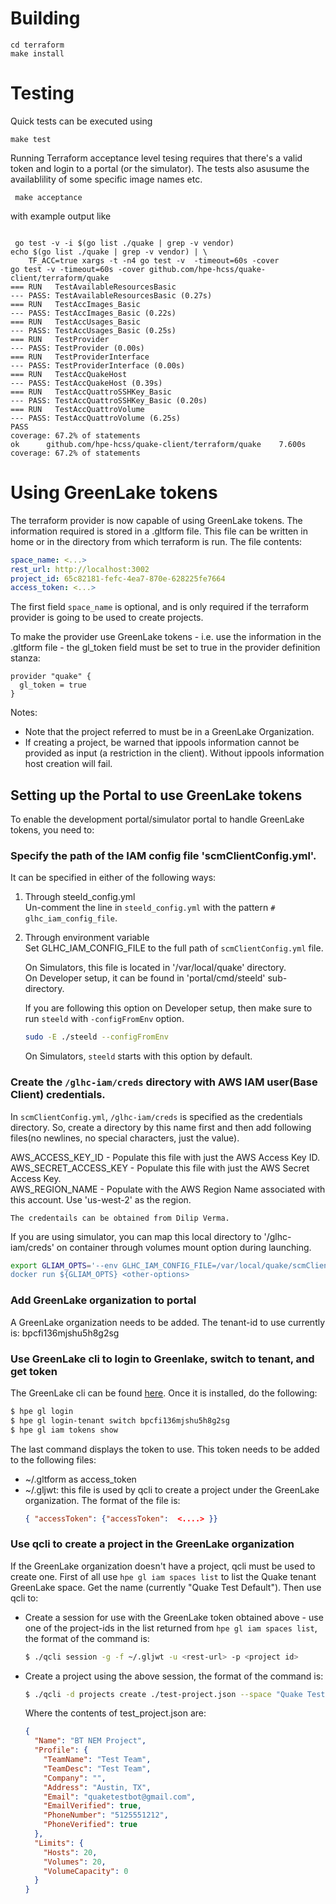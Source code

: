 # Building

```
cd terraform
make install
```

# Testing
 Quick tests can be executed using

 ```
 make test
 ```

 Running Terraform acceptance level tesing requires that there's a valid token and login to a portal (or the simulator). The tests also asusume the availablility of some specific image names etc.

```
 make acceptance
```

 with example output like

```

 go test -v -i $(go list ./quake | grep -v vendor) 
echo $(go list ./quake | grep -v vendor) | \
	TF_ACC=true xargs -t -n4 go test -v  -timeout=60s -cover
go test -v -timeout=60s -cover github.com/hpe-hcss/quake-client/terraform/quake 
=== RUN   TestAvailableResourcesBasic
--- PASS: TestAvailableResourcesBasic (0.27s)
=== RUN   TestAccImages_Basic
--- PASS: TestAccImages_Basic (0.22s)
=== RUN   TestAccUsages_Basic
--- PASS: TestAccUsages_Basic (0.25s)
=== RUN   TestProvider
--- PASS: TestProvider (0.00s)
=== RUN   TestProviderInterface
--- PASS: TestProviderInterface (0.00s)
=== RUN   TestAccQuakeHost
--- PASS: TestAccQuakeHost (0.39s)
=== RUN   TestAccQuattroSSHKey_Basic
--- PASS: TestAccQuattroSSHKey_Basic (0.20s)
=== RUN   TestAccQuattroVolume
--- PASS: TestAccQuattroVolume (6.25s)
PASS
coverage: 67.2% of statements
ok  	github.com/hpe-hcss/quake-client/terraform/quake	7.600s	coverage: 67.2% of statements
```

# Using GreenLake tokens

The terraform provider is now capable of using GreenLake tokens.  The information required is stored in a .gltform file.
This file can be written in home or in the directory from which terraform is run.  The file contents:
 
```yaml
space_name: <...>
rest_url: http://localhost:3002
project_id: 65c82181-fefc-4ea7-870e-628225fe7664
access_token: <...>
```

The first field `space_name` is optional, and is only required if the terraform provider is going to be used to create
projects.

To make the provider use GreenLake tokens - i.e. use the information in the .gltform file - the gl_token field must be set
to true in the provider definition stanza:

```hcl
provider "quake" {
  gl_token = true
}
```

Notes:
* Note that the project referred to must be in a GreenLake Organization.
* If creating a project, be warned that ippools information cannot be provided as input (a restriction in the
    client).  Without ippools information host creation will fail.


## Setting up the Portal to use GreenLake tokens  

To enable the development portal/simulator portal to handle GreenLake tokens, you need to:

### Specify the path of the IAM config file 'scmClientConfig.yml'.   

It can be specified in either of the following ways:

1. Through steeld_config.yml     
   Un-comment the line in `steeld_config.yml` with the pattern `# glhc_iam_config_file`.  

2. Through environment variable  
   Set GLHC_IAM_CONFIG_FILE to the full path of `scmClientConfig.yml` file.  
   
   On Simulators, this file is located in '/var/local/quake' directory.  
   On Developer setup, it can be found in 'portal/cmd/steeld' sub-directory.  

   If you are following this option on Developer setup, then make sure to run `steeld` with `-configFromEnv` option.  

   ```bash
   sudo -E ./steeld --configFromEnv
   ```  

   On Simulators, `steeld` starts with this option by default.

### Create the `/glhc-iam/creds` directory with AWS IAM user(Base Client) credentials.  

In `scmClientConfig.yml`, `/glhc-iam/creds` is specified as the credentials directory. So, create a directory by this name first and then add following files(no newlines, no special characters, just the value).  

   AWS_ACCESS_KEY_ID     - Populate this file with just the AWS Access Key ID.  
   AWS_SECRET_ACCESS_KEY - Populate this file with just the AWS Secret Access Key.  
   AWS_REGION_NAME       - Populate with the AWS Region Name associated with this account. Use 'us-west-2' as the region.  

    The credentails can be obtained from Dilip Verma.

  If you are using simulator, you can map this local directory to '/glhc-iam/creds' on container through volumes mount option during launching.  

  ```bash
  export GLIAM_OPTS='--env GLHC_IAM_CONFIG_FILE=/var/local/quake/scmClientConfig.yml -v '/glhc-iam/creds:/glhc-iam/creds'
  docker run ${GLIAM_OPTS} <other-options>  
  ```

### Add GreenLake organization to portal

A GreenLake organization needs to be added.  The tenant-id to use currently is: bpcfi136mjshu5h8g2sg

### Use GreenLake cli to login to Greenlake, switch to tenant, and get token

The GreenLake cli can be found [here](https://github.com/hpe-hcss/hpecli).  Once it is installed, do the following:

```bash
$ hpe gl login
$ hpe gl login-tenant switch bpcfi136mjshu5h8g2sg
$ hpe gl iam tokens show
```

The last command displays the token to use.  This token needs to be added to the following files:
* ~/.gltform as access_token
* ~/.gljwt: this file is used by qcli to create a project under the GreenLake organization.  The format of the file is:
    ```json
    { "accessToken": {"accessToken":  <....> }}
    ```

### Use qcli to create a project in the GreenLake organization

If the GreenLake organization doesn't have a project, qcli must be used to create one.  First of all use `hpe gl iam spaces list`
to list the Quake tenant GreenLake space.  Get the name (currently "Quake Test Default").  Then use qcli to:

* Create a session for use with the GreenLake token obtained above - use one of the project-ids in the list
    returned from `hpe gl iam spaces list`, the format of the command is:
    ```bash
    $ ./qcli session -g -f ~/.gljwt -u <rest-url> -p <project id>
    ```
* Create a project using the above session, the format of the command is:
    ```bash
    $ ./qcli -d projects create ./test-project.json --space "Quake Test Default"
    ```
    Where the contents of test_project.json are:
    ```json
    {
      "Name": "BT NEM Project",
      "Profile": {
        "TeamName": "Test Team",
        "TeamDesc": "Test Team",
        "Company": "",
        "Address": "Austin, TX",
        "Email": "quaketestbot@gmail.com",
        "EmailVerified": true,
        "PhoneNumber": "5125551212",
        "PhoneVerified": true
      },
      "Limits": {
        "Hosts": 20,
        "Volumes": 20,
        "VolumeCapacity": 0
      }
    }
    ```
